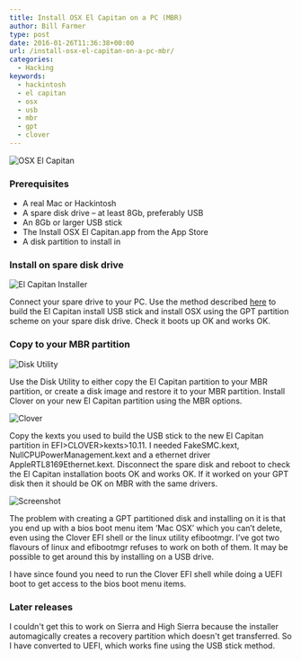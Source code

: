 ```yaml
---
title: Install OSX El Capitan on a PC (MBR)
author: Bill Farmer
type: post
date: 2016-01-26T11:36:38+00:00
url: /install-osx-el-capitan-on-a-pc-mbr/
categories:
  - Hacking
keywords:
  - hackintosh
  - el capitan
  - osx
  - usb
  - mbr
  - gpt
  - clover
---
```

![OSX El Capitan][1]

### Prerequisites

  * A real Mac or Hackintosh
  * A spare disk drive &#8211; at least 8Gb, preferably USB
  * An 8Gb or larger USB stick
  * The Install OSX El Capitan.app from the App Store
  * A disk partition to install in

### Install on spare disk drive

![El Capitan Installer][4]

Connect your spare drive to your PC. Use the method described [here][5] to build the El Capitan install USB stick and install OSX using the GPT partition scheme on your spare disk drive. Check it boots up OK and works OK.

### Copy to your MBR partition

![Disk Utility][6]

Use the Disk Utility to either copy the El Capitan partition to your MBR partition, or create a disk image and restore it to your MBR partition. Install Clover on your new El Capitan partition using the MBR options.

![Clover][2]

Copy the kexts you used to build the USB stick to the new El Capitan partition in EFI>CLOVER>kexts>10.11. I needed FakeSMC.kext, NullCPUPowerManagement.kext and a ethernet driver AppleRTL8169Ethernet.kext. Disconnect the spare disk and reboot to check the El Capitan installation boots OK and works OK. If it worked on your GPT disk then it should be OK on MBR with the same drivers.

![Screenshot][3]

The problem with creating a GPT partitioned disk and installing on it is that you end up with a bios boot menu item &lsquo;Mac OSX&rsquo; which you can&rsquo;t delete, even using the Clover EFI shell or the linux utility efibootmgr. I&rsquo;ve got two flavours of linux and efibootmgr refuses to work on both of them. It may be possible to get around this by installing on a USB drive.

I have since found you need to run the Clover EFI shell while doing a UEFI boot to get access to the bios boot menu items.

### Later releases
I couldn't get this to work on Sierra and High Sierra because the installer automagically creates a recovery partition which doesn't get transferred. So I have converted to UEFI, which works fine using the USB stick method.

 [1]: images/2016/01/El-Capitan.png
 [2]: images/2016/01/Clover.png
 [3]: images/2016/01/Screenshot.png
 [4]: images/2016/01/os-x-el-capitan-installer.png
 [5]: http://eladnava.com/install-os-x-10-11-el-capitan-on-hackintosh-vanilla
 [6]: images/2016/01/Disk-Utility.png
